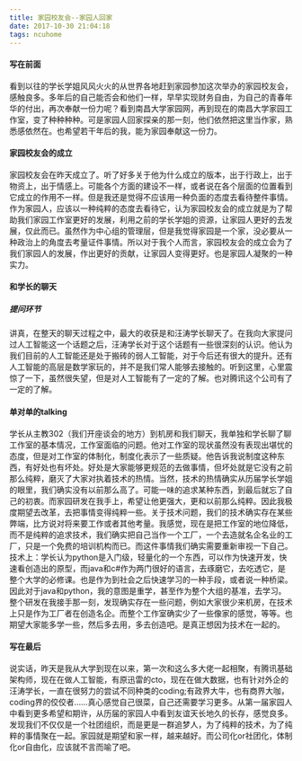 ```yaml
---
title: 家园校友会--家园人回家
date: 2017-10-30 21:04:18
tags: ncuhome
---
```

#### 写在前面
看到以往的学长学姐风风火火的从世界各地赶到家园参加这次举办的家园校友会，感触良多。多年后的自己能否会和他们一样，早早实现财务自由，为自己的青春年华的付出，再次奉献一份力呢？看到南昌大学家园网，再到现在的南昌大学家园工作室，变了种种种种。可是家园人回家探亲的那一刻，他们依然把这里当作家，熟悉感依然在。也希望若干年后的我，能为家园奉献这一份力。

#### 家园校友会的成立
家园校友会在昨天成立了。听了好多关于他为什么成立的版本，出于行政上，出于物资上，出于情感上。可能各个方面的建设不一样，或者说在各个层面的位置看到它成立的作用不一样。但是我还是觉得不应该用一种负面的态度去看待整件事情。作为家园人，应该以一种纯粹的态度去看待它，认为家园校友会的成立就是为了帮助我们家园工作室更好的发展，利用之前的学长学姐的资源，让家园人更好的去发展，仅此而已。虽然作为中心组的管理层，但是我觉得家园是一个家，没必要从一种政治上的角度去考量证件事情。所以对于我个人而言，家园校友会的成立会为了我们家园人的发展，作出更好的贡献，让家园人变得更好。也是家园人凝聚的一种实力。

#### 和学长的聊天
##### 提问环节
讲真，在整天的聊天过程之中，最大的收获是和汪涛学长聊天了。在我向大家提问过人工智能这一个话题之后，汪涛学长对于这个话题有一些很深刻的认识。他认为我们目前的人工智能还是处于搬砖的弱人工智能，对于今后还有很大的提升。还有人工智能的高层是数学家玩的，并不是我们常人能够去接触的。听到这里，心里震惊了一下，虽然很失望，但是对人工智能有了一定的了解。也对腾讯这个公司有了一定的了解。

#### 单对单的talking
学长从主教302（我们开座谈会的地方）到机房和我们聊天，我单独和学长聊了聊工作室的基本情况，工作室面临的问题。他对工作室的现状虽然没有表现出堪忧的态度，但是对工作室的体制化，制度化表示了一些质疑。他告诉我说制度这种东西，有好处也有坏处。好处是大家能够更规范的去做事情，但坏处就是它没有之前那么纯粹，磨灭了大家对执着技术的热情。当然，技术的热情确实从历届学长学姐的眼里，我们确实没有以前那么高了。可能一味的追求某种东西，到最后就忘了自己的初衷。而家园研发在我手上，希望让他更强大，更和以前那么纯粹。因此我极度期望去改革，去把事情变得纯粹一些。关于技术问题，我们的技术确实存在某些弊端，比方说对将来要工作或者其他考量。我感觉，现在是把工作室的地位降低，而不是纯粹的追求技术，我们确实把自己当作一个工厂，一个去造就名企名业的工厂，只是一个免费的培训机构而已。而这件事情我们确实需要重新审视一下自己。技术上：学长认为python是入门级，轻量化的一个东西，可以作为快速开发，快速看创造出的原型，而java和c#作为两门很好的语言，去琢磨它，去吃透它，是整个大学的必修课。也是作为到社会之后快速学习的一种手段，或者说一种桥梁。因此对于java和python，我的意图是重学，甚至作为整个大组的基准，去学习。整个研发在我接手那一刻，发现确实存在一些问题，例如大家很少来机房，在技术上只是作为工厂者在创造名企。而整个工作室确实少了一些像家的感觉，等等。也期望大家能多学一些，然后多去用，多去创造吧。是真正想因为技术在一起的。

#### 写在最后
说实话，昨天是我从大学到现在以来，第一次和这么多大佬一起相聚，有腾讯基础架构师，现在在做人工智能，有原迅雷的cto，现在在做大数据，也有针对外企的汪涛学长，一直在很努力的尝试不同种类的coding;有政界大牛，也有商界大咖，coding界的佼佼者……真心感觉自己很菜，自己还需要学习更多。从第一届家园人中看到更多希望和期许，从历届的家园人中看到友谊天长地久的长存，感觉良多。发现我们不仅仅是一个社团组织，而是更是一群追梦人，为了纯粹的技术，为了纯粹的事情聚在一起。家园就是期望和家一样，越来越好。而公司化or社团化，体制化or自由化，应该就不言而喻了吧。